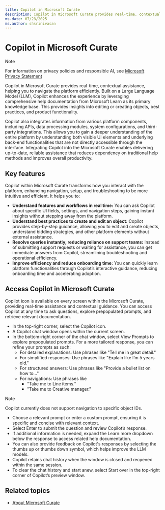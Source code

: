 ```yaml
---
title: Copilot in Microsoft Curate 
description: Copilot in Microsoft Curate provides real-time, contextual assistance, helping you to navigate the platform efficiently.
ms.date: 07/28/2025
ms.author: shsrinivasan
---
```


# Copilot in Microsoft Curate

> [!NOTE]
> For information on privacy policies and responsible AI, see [Microsoft Privacy Statement](https://www.microsoft.com/en-gb/privacy/privacystatement)

Copilot in Microsoft Curate provides real-time, contextual assistance, helping you to navigate the platform efficiently. Built on a Large Language Model (LLM), Copilot enhances the experience by leveraging comprehensive help documentation from Microsoft Learn as its primary knowledge base. This provides insights into editing or creating objects, best practices, and product functionality. 

Copilot also integrates information from various platform components, including APIs, data processing modules, system configurations, and third-party integrations. This allows you to gain a deeper understanding of the entire platform by understanding both visible UI elements and underlying back-end functionalities that are not directly accessible through the interface. Integrating Copilot into the Microsoft Curate enables delivering up-to-date, reliable assistance that reduces dependency on traditional help methods and improves overall productivity.  

## Key features 

Copilot within Microsoft Curate transforms how you interact with the platform, enhancing navigation, setup, and troubleshooting to be more intuitive and efficient. It helps you to: 

- **Understand features and workflows in real time:** You can ask Copilot about specific UI fields, settings, and navigation steps, gaining instant insights without stepping away from the platform. 
- **Understand best practices to create and edit an object:** Copilot provides step-by-step guidance, allowing you to edit and create objects, understand bidding strategies, and other platform elements without external assistance. 
- **Resolve queries instantly, reducing reliance on support teams:** Instead of submitting support requests or waiting for assistance, you can get immediate answers from Copilot, streamlining troubleshooting and operational efficiency. 
- **Improve efficiency and reduce onboarding time:** You can quickly learn platform functionalities through Copilot’s interactive guidance, reducing onboarding time and accelerating adoption. 

## Access Copilot in Microsoft Curate 

Copilot icon is available on every screen within the Microsoft Curate, providing real-time assistance and contextual guidance. You can access Copilot at any time to ask questions, explore prepopulated prompts, and retrieve relevant documentation. 

- In the top-right corner, select the Copilot icon.
- A Copilot chat window opens within the current screen. 
- In the bottom-right corner of the chat window, select View Prompts to explore prepopulated prompts. For a more tailored response, you can refine your prompts as such: 
    - For detailed explanations: Use phrases like "Tell me in great detail." 
    - For simplified responses: Use phrases like "Explain like I’m 5 years old." 
    - For structured answers: Use phrases like "Provide a bullet list on how to…" 
    - For navigations: Use phrases like  
        - "Take me to Line items."  
        - "Take me to Creative manager."
> [!NOTE]
> Copilot currently does not support navigation to specific object IDs.
- Choose a relevant prompt or enter a custom prompt, ensuring it is specific and concise with relevant context. 
- Select Enter to submit the question and review Copilot’s response. 
- If additional information is needed, expand the Learn more dropdown below the response to access related help documentation. 
- You can also provide feedback on Copilot's responses by selecting the thumbs up or thumbs down symbol, which helps improve the LLM models. 
- Copilot retains chat history when the window is closed and reopened within the same session. 
- To clear the chat history and start anew, select Start over in the top-right corner of Copilot’s preview window. 



## Related topics

- [About Microsoft Curate](about-curate.md)
